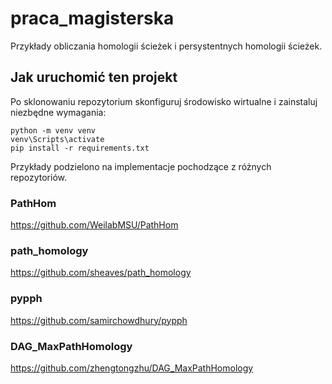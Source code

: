 # praca_magisterska

Przykłady obliczania homologii ścieżek i persystentnych homologii ścieżek.

## Jak uruchomić ten projekt

Po sklonowaniu repozytorium skonfiguruj środowisko wirtualne i zainstaluj niezbędne wymagania:
```
python -m venv venv 
venv\Scripts\activate
pip install -r requirements.txt
```

Przykłady podzielono na implementacje pochodzące z różnych repozytoriów.

### PathHom
https://github.com/WeilabMSU/PathHom

### path_homology
https://github.com/sheaves/path_homology

### pypph
https://github.com/samirchowdhury/pypph

### DAG_MaxPathHomology
https://github.com/zhengtongzhu/DAG_MaxPathHomology
